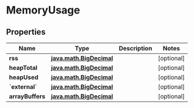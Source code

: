 
# MemoryUsage

## Properties
Name | Type | Description | Notes
------------ | ------------- | ------------- | -------------
**rss** | [**java.math.BigDecimal**](java.math.BigDecimal.md) |  |  [optional]
**heapTotal** | [**java.math.BigDecimal**](java.math.BigDecimal.md) |  |  [optional]
**heapUsed** | [**java.math.BigDecimal**](java.math.BigDecimal.md) |  |  [optional]
**&#x60;external&#x60;** | [**java.math.BigDecimal**](java.math.BigDecimal.md) |  |  [optional]
**arrayBuffers** | [**java.math.BigDecimal**](java.math.BigDecimal.md) |  |  [optional]



